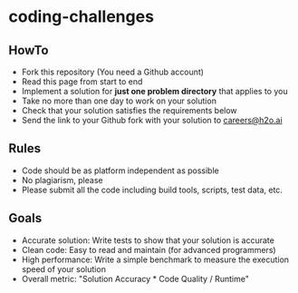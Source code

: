 # coding-challenges

## HowTo

* Fork this repository (You need a Github account)
* Read this page from start to end
* Implement a solution for **just one problem directory** that applies to you
* Take no more than one day to work on your solution
* Check that your solution satisfies the requirements below
* Send the link to your Github fork with your solution to <careers@h2o.ai>

## Rules 

* Code should be as platform independent as possible
* No plagiarism, please
* Please submit all the code including build tools, scripts, test data, etc.

## Goals

* Accurate solution: Write tests to show that your solution is accurate
* Clean code: Easy to read and maintain (for advanced programmers)
* High performance: Write a simple benchmark to measure the execution speed of your solution
* Overall metric: "Solution Accuracy * Code Quality / Runtime"
